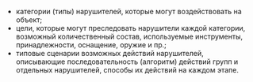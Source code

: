 - категории (типы) нарушителей, которые могут воздействовать на объект;
- цели, которые могут преследовать нарушители каждой категории, возможный количественный состав, используемые инструменты, принадлежности, оснащение, оружие и пр.;
- типовые сценарии возможных действий нарушителей, описывающие последовательность (алгоритм) действий групп и отдельных нарушителей, способы их действий на каждом этапе.